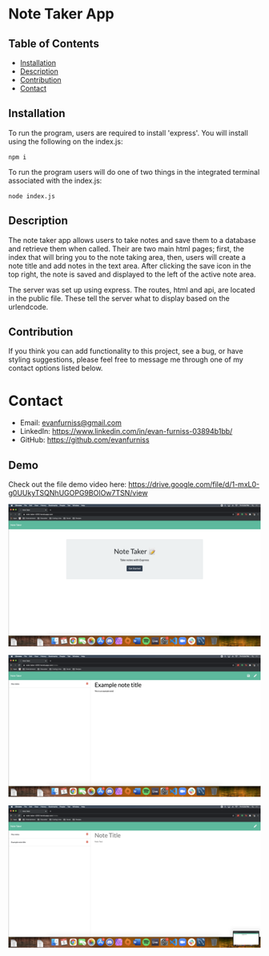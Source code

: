 # Note Taker App

## Table of Contents
* [Installation](#installation)
* [Description](#discription)
* [Contribution](#contribution)
* [Contact](#contact)

## Installation

To run the program, users are required to install 'express'. You will install using the following on the index.js:

    npm i

To run the program users will do one of two things in the integrated terminal associated with the index.js:

    node index.js

## Description

The note taker app allows users to take notes and save them to a database and retrieve them when called. Their are two main html pages; first, the index that will bring you to the note taking area, then, users will create a note title and add notes in the text area. After clicking the save icon in the top right, the note is saved and displayed to the left of the active note area.

The server was set up using express. The routes, html and api, are located in the public file. These tell the server what to display based on the urlendcode. 

## Contribution

If you think you can add functionality to this project, see a bug, or have styling suggestions, please feel free to message me through one of my contact options listed below.

# Contact

* Email: evanfurniss@gmail.com
* LinkedIn: https://www.linkedin.com/in/evan-furniss-03894b1bb/
* GitHub: https://github.com/evanfurniss

## Demo

Check out the file demo video here: https://drive.google.com/file/d/1-mxL0-g0UUkyTSQNhUGOPG9BOIOw7TSN/view

![Start up page.](./public/pics/start.png)

![Created note example.](./public/pics/ex.png)

![Note appears in sidebar](./public/pics/end.png)